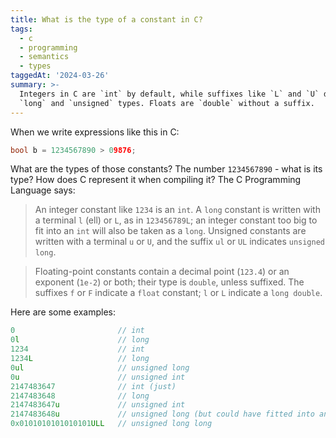 ```yaml
---
title: What is the type of a constant in C?
tags:
  - c
  - programming
  - semantics
  - types
taggedAt: '2024-03-26'
summary: >-
  Integers in C are `int` by default, while suffixes like `L` and `U` denote
  `long` and `unsigned` types. Floats are `double` without a suffix.
---
```


When we write expressions like this in C:

```c
bool b = 1234567890 > 09876;
```

What are the types of those constants? The number `1234567890` - what is its type? How does C represent it when compiling it? The C Programming Language says:

> An integer constant like `1234` is an `int`. A `long` constant is written with a terminal `l` (ell) or
`L`, as in `123456789L`; an integer constant too big to fit into an `int` will also be taken as a `long`.
Unsigned constants are written with a terminal `u` or `U`, and the suffix `ul` or `UL` indicates
`unsigned long`.

> Floating-point constants contain a decimal point (`123.4`) or an exponent (`1e-2`) or both; their
type is `double`, unless suffixed. The suffixes `f` or `F` indicate a `float` constant; `l` or `L` indicate
a `long double`.

Here are some examples:

```c
0                       // int
0l                      // long
1234                    // int
1234L                   // long
0ul                     // unsigned long
0u                      // unsigned int
2147483647              // int (just)
2147483648              // long
2147483647u             // unsigned int
2147483648u             // unsigned long (but could have fitted into an unsigned int)
0x0101010101010101ULL   // unsigned long long
```
